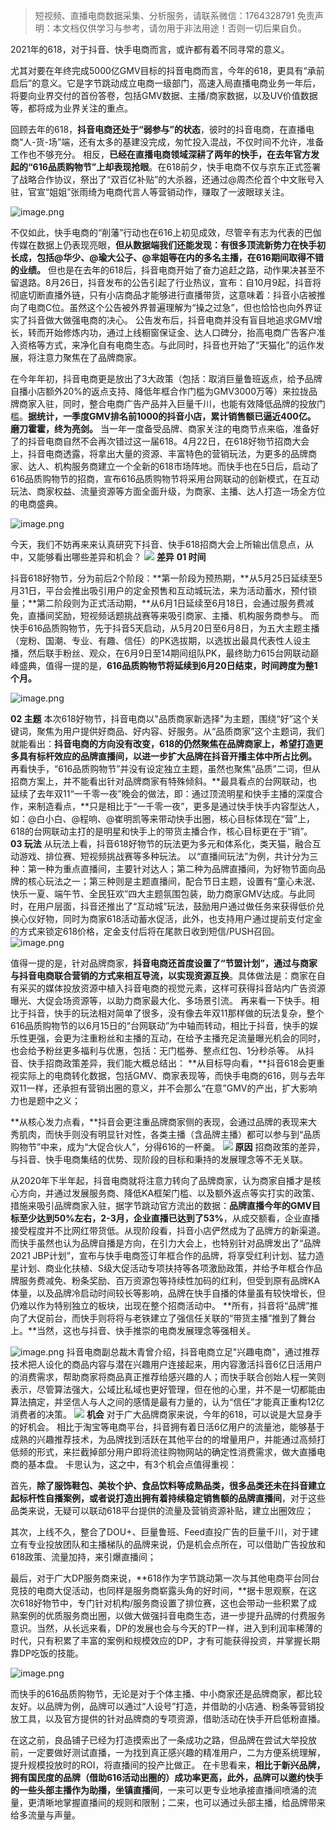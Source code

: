 

> 短视频、直播电商数据采集、分析服务，请联系微信：1764328791
> 免责声明：本文档仅供学习与参考，请勿用于非法用途！否则一切后果自负。



2021年的618，对于抖音、快手电商而言，或许都有着不同寻常的意义。


尤其对要在年终完成5000亿GMV目标的抖音电商而言，今年的618，更具有“承前启后”的意义。它是字节跳动成立电商一级部门，高速入局直播电商业务一年后，将要向业界交付的首份答卷，包括GMV数据、主播/商家数据，以及UV价值数据等，都将成为业界关注的重点。


回顾去年的618，**抖音电商还处于“弱参与”的状态**，彼时的抖音电商，在直播电商“人-货-场”端，还有太多的基建没完成，匆忙投入混战，不仅时间不允许，准备工作也不够充分。
相反，**已经在直播电商领域深耕了两年的快手，在去年官方发起的“616品质购物节”上却表现抢眼**。在618前夕，快手电商不仅与京东正式签署了战略合作协议，祭出了“双百亿补贴”的大杀器，还通过@周杰伦首个中文账号入驻，官宣“姐姐”张雨绮为电商代言人等营销动作，赚取了一波眼球关注。


![image.png](https://cdn.nlark.com/yuque/0/2021/png/97322/1621389019052-f25355ea-2182-4351-ba68-352df1360927.png#clientId=u167cc249-1e71-4&from=paste&height=442&id=ued5458e2&margin=%5Bobject%20Object%5D&name=image.png&originHeight=883&originWidth=1080&originalType=binary&size=2133205&status=done&style=none&taskId=u1f3a243a-a065-4fea-88f8-90f61ebdf43&width=540)


不仅如此，快手电商的“削藩”行动也在616上初见成效，尽管辛有志为代表的巴伽传媒在数据上仍表现亮眼，**但从数据端我们还能发现：有很多顶流新势力在快手初长成，包括@华少、@瑜大公子、@芈姐等在内的多名主播，在616期间取得不错的业绩。**
但也是在去年的618后，抖音电商开始了奋力追赶之路，动作果决甚至不留退路。8月26日，抖音发布的公告引起了行业热议，宣布：自10月9起，抖音将彻底切断直播外链，只有小店商品才能够进行直播带货，这意味着：抖音小店被推向了电商C位。虽然这个公告被外界普遍理解为“操之过急”，但也恰恰也向外界证实了抖音做大做强电商的决心。
公告发布后，抖音电商并没有盲目地追求GMV增长，转而开始修炼内功，通过上线橱窗保证金、达人口碑分，抬高电商广告客户准入资格等方式，来净化自有电商生态。与此同时，抖音也开始了“天猫化”的运作发展，将注意力聚焦在了品牌商家。


在今年年初，抖音电商更是放出了3大政策（包括：取消巨量鲁班返点，给予品牌自播小店额外20%的返点支持、降低年框合作门槛为GMV3000万等）来拉拢品牌商家入驻，同时，整合电商广告产品并入巨量千川，也能有效降低品牌的投放门槛。**据统计，一季度GMV排名前1000的抖音小店，累计销售额已逼近400亿。**
**磨刀霍霍，终为亮剑。**
当一年一度备受品牌、商家关注的电商节点来临，准备好了的抖音电商自然不会再次错过这一届618。4月22日，在618好物节招商大会上，抖音电商透露，将拿出大量的资源、丰富特色的营销玩法，为更多的品牌商家、达人、机构服务商建立一个全新的618市场阵地。而快手也在5日后，启动了616品质购物节的招商，宣布616品质购物节将采用台网联动的创新模式，在互动玩法、商家权益、流量资源等方面全面升级，为商家、主播、达人打造一场全方位的电商盛典。


![image.png](https://cdn.nlark.com/yuque/0/2021/png/97322/1621389034600-fecb46d9-7a5b-47cd-8f68-969453b3a23c.png#clientId=u167cc249-1e71-4&from=paste&height=230&id=u6a8043c2&margin=%5Bobject%20Object%5D&name=image.png&originHeight=460&originWidth=1080&originalType=binary&size=1188263&status=done&style=none&taskId=u63e507e4-ef33-4411-bd1d-3292100569d&width=540)


今天，我们不妨再来来认真研究下抖音、快手618招商大会上所输出信息点，从中，又能够看出哪些差异和机会？
![](https://cdn.nlark.com/yuque/0/2021/webp/97322/1621388940777-cf249855-c1a2-4939-8d68-74bfb29ef755.webp#clientId=u167cc249-1e71-4&from=paste&height=70&id=u62bbe734&margin=%5Bobject%20Object%5D&originHeight=140&originWidth=140&originalType=url&status=done&style=none&taskId=uf3f9d7d7-69c6-4525-97bc-1b0ff7303cf&width=70)
**差异**
**01 时间**


抖音618好物节，分为前后2个阶段：**第一阶段为预热期，**从5月25日延续至5月31日，平台会推出吸引用户的定金预售和互动城玩法，来为活动蓄水，预付锁量；**第二阶段则为正式活动期，**从6月1日延续至6月18日，会通过服务费减免，直播间奖励，短视频话题挑战赛等来吸引商家、主播、机构服务商参与。
而快手616品质购物节，先于抖音5天启动，从5月20日至6月8日，为五大主题主播（宠粉、国潮、专业、有趣、信任）的PK选拔期，以选拔出最具代表性人设主播，然后联手粉丝、观众，在6月9日至14期间组队PK，最终助力615台网联动巅峰盛典，值得一提的是，**616品质购物节将延续到6月20日结束，时间跨度为整1个月。**


![image.png](https://cdn.nlark.com/yuque/0/2021/png/97322/1621389041184-974347a8-ebc4-4f31-a544-5cf7adc66cb5.png#clientId=u167cc249-1e71-4&from=paste&height=113&id=ub01d2f34&margin=%5Bobject%20Object%5D&name=image.png&originHeight=225&originWidth=361&originalType=binary&size=64270&status=done&style=none&taskId=u5a6f481e-8f2f-4335-8b07-54393e46741&width=180.5)


**02 主题**
本次618好物节，抖音电商以"品质商家新选择"为主题，围绕“好”这个关键词，聚焦为用户提供好商品、好内容、好服务。从“品质商家”这个主题词，我们就能看出：**抖音电商的方向没有改变，618的仍然聚焦在品牌商家上，希望打造更多具有标杆效应的品牌直播间，以进一步扩大品牌在抖音开播主体中所占比例。**
再看快手，“616品质购物节”并没有设定独立主题，虽然也聚焦“品质”二词，但从招商方案上，并不能看出针对品牌商家有特殊倾斜。**最具看点的台网联动，也延续了去年双11“一千零一夜”晚会的做法，即：通过顶流明星和快手主播的深度合作，来制造看点，**只是相比于“一千零一夜”，更多是通过快手快手内容型达人，如：@白小白、@程响、@崔明凯等来带动快手出圈，核心目标体现在“营”上，618的台网联动主打的是明星和快手上的带货主播合作，核心目标更在于“销”。
**03 玩法**
从玩法上看，抖音618好物节的玩法更为多元和体系化，类天猫，融合互动游戏、排位赛、短视频挑战赛等多种玩法。
以“直播间玩法”为例，共计分为三种：第一种为重点直播间，主要针对达人；第二种为品牌直播间，为好物节面向品牌的核心玩法之一；第三种则是主题直播间，配合节日主题，设置有“童心未泯、快乐一夏、端午节、全民狂欢”四大主题氛围包装，助力商家GMV达成。与此同时，在用户层面，抖音还推出了“互动城”玩法，鼓励用户通过做任务来获得低价兑换心仪好物，同时为商家618活动蓄水促活，此外，也支持用户通过提前支付定金的方式来锁定618价格，定金支付后将在尾款日收到短信/PUSH召回。
![image.png](https://cdn.nlark.com/yuque/0/2021/png/97322/1621389048358-7aed45c6-a4b2-414f-98b3-f157c9eb686f.png#clientId=u167cc249-1e71-4&from=paste&height=261&id=u3f23ad6c&margin=%5Bobject%20Object%5D&name=image.png&originHeight=522&originWidth=944&originalType=binary&size=703423&status=done&style=none&taskId=u3a7556ff-6119-4474-b131-03493029539&width=472)


值得一提的是，针对品牌商家，**抖音电商还首度设置了“节盟计划”，通过与商家与抖音电商联合营销的方式来相互导流，以实现资源互换**。具体做法是：商家在自有采买的媒体投放资源中植入抖音电商的视觉元素，这样可获得抖音站内广告资源曝光、大促会场资源等，以助力商家最大化、多场景引流。
再来看一下快手。相比于抖音，快手的玩法相对简单了很多，没有像去年双11那样做的玩法复杂，整个616品质购物节的以6月15日的“台网联动”为中轴而转动，相比于抖音，快手的娱乐性更强，会更为注重粉丝和主播的互动，在给予主播充足流量曝光机会的同时，也会给予粉丝更多福利与优惠，包括：无门槛券、整点红包、1分秒杀等。
从抖音、快手招商政策差异，我们能大概总结出：
**从目标导向看，**抖音618会更重视实际上的电商转化数据，包括GMV、商家表现等，而快手电商的616，则与去年双11一样，还承担有营销出圈的意义，并不会那么“在意”GMV的产出，扩大影响力也是题中之义；


**从核心发力点看，**抖音会更注重品牌商家侧的表现，会通过品牌的表现来大秀肌肉，而快手则没有明显针对性，各类主播（含品牌主播）都可以参与到“品质购物节”中来，成为“大促合伙人”，分得616的一杯羹。
![](https://cdn.nlark.com/yuque/0/2021/webp/97322/1621388941198-b8d78f72-f2c9-4dab-a9a2-26f4ca3c35c4.webp#clientId=u167cc249-1e71-4&from=paste&height=70&id=u87bcea5b&margin=%5Bobject%20Object%5D&originHeight=140&originWidth=140&originalType=url&status=done&style=none&taskId=ue5137c68-0229-41a2-8b86-cf25157c272&width=70)
**原因**
招商政策的差异，与抖音、快手电商集结的优势、现阶段的目标和秉持的发展理念等不无关联。


从2020年下半年起，抖音电商就将注意力转向了品牌商家，认为商家自播才是核心方向，并通过发展服务商、降低KA框架门槛、以及额外返点等实打实的政策、措施来吸引品牌商家入驻，据字节跳动官方流出的数据：**品牌直播今年的GMV目标至少达到50%左右，2-3月，企业直播已达到了53%**，从成交额看，企业直播接受程度并不比网红带货低。从现阶段看，抖音小店俨然成为了品牌方的新渠道。
而快手虽然也认为品牌自播是方向，在引力大会上，也特别针对品牌发出了“品牌2021 JBP计划”，宣布与快手电商签订年框合作的品牌，将享受红利计划、猛力造星计划、商业化扶植、S级大促活动专项扶持等各项激励政策，并给予年框合作品牌服务费减免、粉条奖励、百万资源包等持续性加码的红利，但受到原有品牌KA体量，以及品牌冷启动时间较长等影响，品牌在快手自播的体量虽有较快增长，但仍难以作为特别独立的板块，出现在整个招商活动中。
**所有，抖音将“品牌”推向了大促前台，而快手则将将与老铁建立了强信任关联的“带货主播”推到了舞台上。**当然，这也与抖音、快手推崇的电商发展理念等强相关。


![image.png](https://cdn.nlark.com/yuque/0/2021/png/97322/1621389057420-aea16b62-4868-4a23-87d2-a838711c9599.png#clientId=u167cc249-1e71-4&from=paste&height=243&id=ue6201cb8&margin=%5Bobject%20Object%5D&name=image.png&originHeight=485&originWidth=1080&originalType=binary&size=198040&status=done&style=none&taskId=uacaa9610-3ea6-4c22-945f-7b62f077779&width=540)
抖音电商副总裁木青曾介绍，抖音电商立足"兴趣电商"，通过推荐技术把人设化的商品内容与潜在兴趣用户连接起来，用内容激活抖音6亿日活用户的消费需求，帮助商家将商品真正推荐给感兴趣的人；而快手联合创始人程一笑则表示，尽管算法强大，公域比私域也更好管理，但在他的心里，并不是一切都能由算法搞定，并坚信人与人之间的感情是最有力量的，认为“信任”才能真正重构12亿消费者的决策。
![](https://cdn.nlark.com/yuque/0/2021/webp/97322/1621388941852-240b54a9-d432-4c6c-8dbf-031ec68755b5.webp#clientId=u167cc249-1e71-4&from=paste&height=70&id=u3dd5f206&margin=%5Bobject%20Object%5D&originHeight=140&originWidth=140&originalType=url&status=done&style=none&taskId=ud99d3b3f-b4c6-4959-bb41-5decbe3f0db&width=70)
**机会**
对于广大品牌商家来说，今年的618，可以说是大显身手的好机会。
相比于淘宝等电商平台，抖音拥有着日活6亿用户的流量池，能够基于成熟的兴趣推荐技术，为品牌找到活跃在其他平台的的增量用户，并能通过高频打低频的形式，来拦截掉部分用户即将流往购物网站的确定性消费需求，做大直播电商的基本盘。
卡思认为，这之中，有3个机会点值得重视：


首先，**除了服饰鞋包、美妆个护、食品饮料等成熟品类，很多品类还未在抖音建立起标杆性自播案例，或者说打造出拥有着持续稳定销售额的品牌直播间**，对于这些品类来说，无疑可以联动618平台提供的流量及营销资源补贴，建立出圈效应；


其次，上线不久，整合了DOU+、巨量鲁班、Feed直投广告的巨量千川，对于建立有专业投放团队和主播梯队的品牌来说，仍是机会点所在，可以借助广告投放和618政策、流量加持，来引爆直播间；


最后，对于广大DP服务商来说，**618作为字节跳动第一次与其他电商平台同台竞技的电商大促活动，也同样是服务商崭露头角的好时间，**据卡思观察，在这次618好物节中，专门针对机构/服务商设置了排位赛，这也会带动一些积累了成熟案例的优质服务商出圈，以做大做强抖音电商生态，进一步提升品牌的付费服务意识。当然，从长远来看，DP的发展也会与今天的TP一样，进入到利润率稀薄的时代，只有积累了丰富的案例和规模效应的DP，才有可能获得投资，并掌握长期靠DP吃饭的技能。


![image.png](https://cdn.nlark.com/yuque/0/2021/png/97322/1621389065527-fff064c6-afb0-46dc-9734-a78fc8b222e9.png#clientId=u167cc249-1e71-4&from=paste&height=244&id=u123ec206&margin=%5Bobject%20Object%5D&name=image.png&originHeight=487&originWidth=926&originalType=binary&size=518742&status=done&style=none&taskId=u9955d14f-6817-46c4-a89d-c74e21f53c5&width=463)


而快手的616品质购物节，无论是对于个体主播、中小商家还是品牌商家，都比较友好。以品牌为例，品牌可以通过“人设号”打造，并借助的小店通、粉条等营销投放工具，以及官方提供的针对品牌商的专项资源，借助活动在快手开启低粉直播。


在这之前，良品铺子已经为打造摸索出了一条成功之路，但品牌在尝试大举投放前，一定要做好测试直播，一为找到真正感兴趣的精准用户，二为方便系统理解，提升规模投放时的ROI，将直播间的投产比做正。
在卡思看来，**相比于新兴品牌，拥有国民度的品牌（借助616活动出圈的）成功率更高，此外，品牌可以邀约快手的一些头部主播作为助播，坐镇直播间**，一来可以更专业地承接直播间喷涌的流量，更清晰地掌握直播间的规则和限制；二来，也可以通过头部主播，给品牌带来给多流量与声量。
